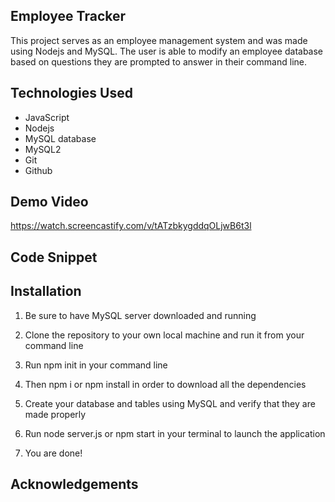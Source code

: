 ## Employee Tracker

This project serves as an employee management system and was made using Nodejs and MySQL. The user is able to modify an employee database based on questions they are prompted to answer in their command line.

## Technologies Used 
* JavaScript
* Nodejs
* MySQL database
* MySQL2
* Git 
* Github

## Demo Video 

https://watch.screencastify.com/v/tATzbkygddqOLjwB6t3l

## Code Snippet

## Installation

1) Be sure to have MySQL server downloaded and running

2) Clone the repository to your own local machine and run it from your command line

3) Run npm init in your command line

4) Then npm i or npm install in order to download all the dependencies

5) Create your database and tables using MySQL and verify that they are made properly

6) Run node server.js or npm start in your terminal to launch the application

7) You are done!

## Acknowledgements

